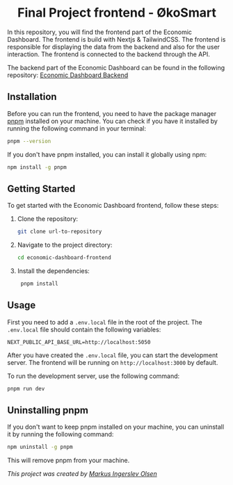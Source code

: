 <h1 align="center">
  Final Project frontend - ØkoSmart
</h1>

In this repository, you will find the frontend part of the Economic Dashboard. The frontend is build with Nextjs & TailwindCSS. The frontend is responsible for displaying the data from the backend and also for the user interaction. The frontend is connected to the backend through the API.

The backend part of the Economic Dashboard can be found in the following repository: [Economic Dashboard Backend](https://github.com/MarkusIngerslev/nest-economic-backend)

## Installation

Before you can run the frontend, you need to have the package manager [pnpm](https://www.npmjs.com/) installed on your machine. You can check if you have it installed by running the following command in your terminal:

```bash
pnpm --version
```

If you don't have pnpm installed, you can install it globally using npm:

```bash
npm install -g pnpm
```

## Getting Started

To get started with the Economic Dashboard frontend, follow these steps:

1. Clone the repository:

   ```bash
   git clone url-to-repository
   ```

2. Navigate to the project directory:

   ```bash
   cd economic-dashboard-frontend
   ```

3. Install the dependencies:

   ```bash
    pnpm install
   ```

## Usage

First you need to add a `.env.local` file in the root of the project. The `.env.local` file should contain the following variables:

```env
NEXT_PUBLIC_API_BASE_URL=http://localhost:5050
```

After you have created the `.env.local` file, you can start the development server. The frontend will be running on `http://localhost:3000` by default.

To run the development server, use the following command:

```bash
pnpm run dev
```

## Uninstalling pnpm

If you don't want to keep pnpm installed on your machine, you can uninstall it by running the following command:

```bash
npm uninstall -g pnpm
```

This will remove pnpm from your machine.

_This project was created by [Markus Ingerslev Olsen](https://github.com/MarkusIngerslev)_

